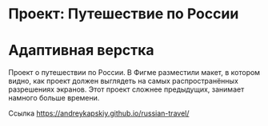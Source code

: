 # Проект: Путешествие по России

# Адаптивная верстка

Проект о путешествии по России.
В Фигме разместили макет, в котором видно, как проект должен выглядеть на самых распространённых разрешениях экранов.
Этот проект сложнее предыдущих, занимает намного больше времени.

Ссылка 
https://andreykapskiy.github.io/russian-travel/
